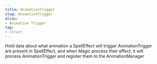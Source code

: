 ```yaml
---
title: AnimationTrigger
slug: AnimationTrigger
alias: 
- Animation Trigger
tag: 
- struct
---
```

Hold data about what animation a SpellEffect will trigger
AnimationTrigger are present in SpellEffect, and when Magic process their effect, it will process AnimationTrigger and register them to the AnimationManager
